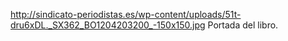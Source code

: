 http://sindicato-periodistas.es/wp-content/uploads/51t-dru6xDL._SX362_BO1204203200_-150x150.jpg
Portada del libro.
